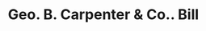 ---
doi: 10.7916/D8G74RQT
date_other: '1902'
date_other_textual: '1902'
form: printed ephemera
genre:
- Invoices
name:
- Geo. B. Carpenter & Co.
object_in_context_url: https://biggert.cul.columbia.edu/items/view/ave_biggert_00194
subject_hierarchical_geographic:
- Chicago, Illinois, United States
subject_name:
- Geo. B. Carpenter & Co.
title: Geo. B. Carpenter & Co.. Bill
sort_title: Geo. B. Carpenter & Co.. Bill
call_number: ave_biggert_00194
coordinates:
- 41.83694444444445,-87.68472222222222
pid: ave_biggert_00194
identifiers: ave_biggert_00194
thumbnail: https://derivativo-2.library.columbia.edu/iiif/2/ldpd:345102/full/!256,256/0/native.jpg
permalink: "/biggert/ave_biggert_00194/"
layout: iiif-image-page
---